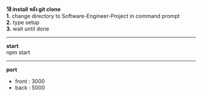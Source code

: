 **วิธี install หลัง git clone**  
**1.** change directory to Software-Engineer-Project in command prompt  
**2.** type setup  
**3.** wait until done  

---  

**start**  
npm start  

---

**port**  

- front : 3000  
- back : 5000  
